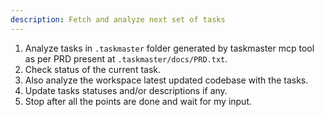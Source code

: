 ```yaml
---
description: Fetch and analyze next set of tasks
---
```


1. Analyze tasks in `.taskmaster` folder generated by taskmaster mcp tool as per PRD present at `.taskmaster/docs/PRD.txt`.
2. Check status of the current task.
3. Also analyze the workspace latest updated codebase with the tasks.
4. Update tasks statuses and/or descriptions if any.
5. Stop after all the points are done and wait for my input.
